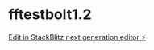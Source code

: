 # fftestbolt1.2

[Edit in StackBlitz next generation editor ⚡️](https://stackblitz.com/~/github.com/eksteen11/fftestbolt1.2)